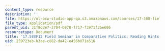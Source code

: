 ```yaml
---
content_type: resource
description: ''
file: https://ol-ocw-studio-app-qa.s3.amazonaws.com/courses/17-588-field-seminar-in-comparative-politics-fall-2013/259723abb3aec882da42e456b071a516_MIT17_588F13_ReadingHints.pdf
file_type: application/pdf
parent_uid: 31f8d3e7-3704-b978-f717-f3971f35e606
resourcetype: Document
title: '17.588F13 Field Seminar in Comparative Politics: Reading Hints'
uid: 259723ab-b3ae-c882-da42-e456b071a516
---
```

